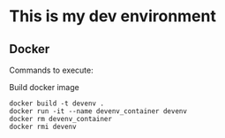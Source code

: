 # This is my dev environment

## Docker

Commands to execute:

Build docker image
```
docker build -t devenv .
docker run -it --name devenv_container devenv
docker rm devenv_container
docker rmi devenv
```